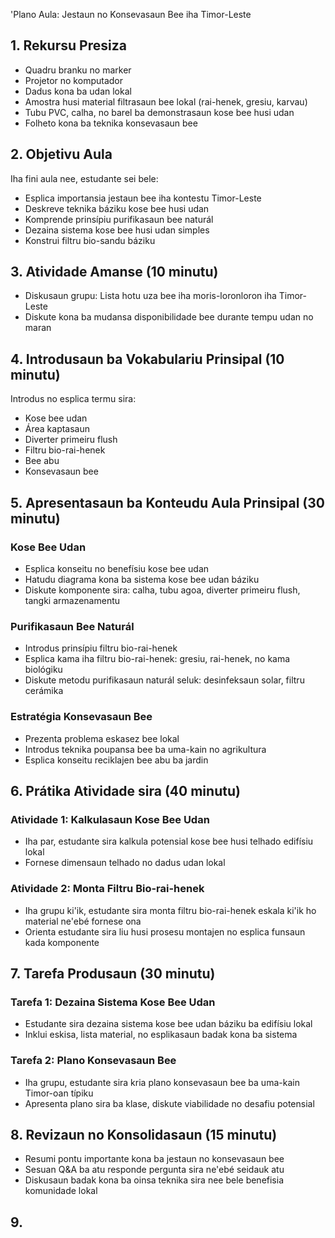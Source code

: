 'Plano Aula: Jestaun no Konsevasaun Bee iha Timor-Leste

## 1. Rekursu Presiza

- Quadru branku no marker
- Projetor no komputador
- Dadus kona ba udan lokal
- Amostra husi material filtrasaun bee lokal (rai-henek, gresiu, karvau)
- Tubu PVC, calha, no barel ba demonstrasaun kose bee husi udan
- Folheto kona ba teknika konsevasaun bee

## 2. Objetivu Aula

Iha fini aula nee, estudante sei bele:
- Esplica importansia jestaun bee iha kontestu Timor-Leste
- Deskreve teknika báziku kose bee husi udan
- Komprende prinsípiu purifikasaun bee naturál
- Dezaina sistema kose bee husi udan simples
- Konstrui filtru bio-sandu báziku

## 3. Atividade Amanse (10 minutu)

- Diskusaun grupu: Lista hotu uza bee iha moris-loronloron iha Timor-Leste
- Diskute kona ba mudansa disponibilidade bee durante tempu udan no maran

## 4. Introdusaun ba Vokabulariu Prinsipal (10 minutu)

Introdus no esplica termu sira:
- Kose bee udan
- Área kaptasaun
- Diverter primeiru flush
- Filtru bio-rai-henek
- Bee abu
- Konsevasaun bee

## 5. Apresentasaun ba Konteudu Aula Prinsipal (30 minutu)

### Kose Bee Udan
- Esplica konseitu no benefísiu kose bee udan
- Hatudu diagrama kona ba sistema kose bee udan báziku
- Diskute komponente sira: calha, tubu agoa, diverter primeiru flush, tangki armazenamentu

### Purifikasaun Bee Naturál
- Introdus prinsípiu filtru bio-rai-henek
- Esplica kama iha filtru bio-rai-henek: gresiu, rai-henek, no kama biológiku
- Diskute metodu purifikasaun naturál seluk: desinfeksaun solar, filtru cerámika

### Estratégia Konsevasaun Bee
- Prezenta problema eskasez bee lokal
- Introdus teknika poupansa bee ba uma-kain no agrikultura
- Esplica konseitu reciklajen bee abu ba jardin

## 6. Prátika Atividade sira (40 minutu)

### Atividade 1: Kalkulasaun Kose Bee Udan
- Iha par, estudante sira kalkula potensial kose bee husi telhado edifísiu lokal
- Fornese dimensaun telhado no dadus udan lokal

### Atividade 2: Monta Filtru Bio-rai-henek
- Iha grupu ki'ik, estudante sira monta filtru bio-rai-henek eskala ki'ik ho material ne'ebé fornese ona
- Orienta estudante sira liu husi prosesu montajen no esplica funsaun kada komponente

## 7. Tarefa Produsaun (30 minutu)

### Tarefa 1: Dezaina Sistema Kose Bee Udan
- Estudante sira dezaina sistema kose bee udan báziku ba edifísiu lokal
- Inklui eskisa, lista material, no esplikasaun badak kona ba sistema

### Tarefa 2: Plano Konsevasaun Bee
- Iha grupu, estudante sira kria plano konsevasaun bee ba uma-kain Timor-oan típiku
- Apresenta plano sira ba klase, diskute viabilidade no desafiu potensial

## 8. Revizaun no Konsolidasaun (15 minutu)

- Resumi pontu importante kona ba jestaun no konsevasaun bee
- Sesuan Q&A ba atu responde pergunta sira ne'ebé seidauk atu
- Diskusaun badak kona ba oinsa teknika sira nee bele benefisia komunidade lokal

## 9.